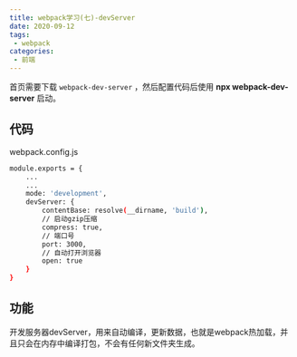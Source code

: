 ```yaml
---
title: webpack学习(七)-devServer
date: 2020-09-12
tags:
 - webpack 
categories: 
 - 前端
---
```


首页需要下载 `webpack-dev-server` ，然后配置代码后使用 **npx webpack-dev-server** 启动。

## 代码

webpack.config.js

```bash
module.exports = {
    ...
    ...
    mode: 'development',
    devServer: {
        contentBase: resolve(__dirname, 'build'),
        // 启动gzip压缩
        compress: true,
        // 端口号
        port: 3000,
        // 自动打开浏览器
        open: true
    }
}
```

## 功能

开发服务器devServer，用来自动编译，更新数据，也就是webpack热加载，并且只会在内存中编译打包，不会有任何新文件夹生成。
